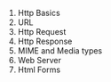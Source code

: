 1. Http Basics
1. URL
1. Http Request
1. Http Response
1. MIME and Media types
1. Web Server
1. Html Forms